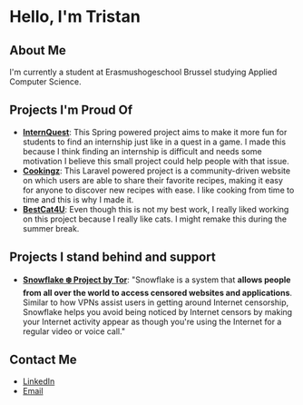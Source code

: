 # Hello, I'm Tristan

## About Me
I'm currently a student at Erasmushogeschool Brussel studying Applied Computer Science.

## Projects I'm Proud Of
- **[InternQuest](https://github.com/tristanvong/InternQuest)**: This Spring powered project aims to make it more fun for students to find an internship just like in a quest in a game. I made this because I think finding an internship is difficult and needs some motivation I believe this small project could help people with that issue.
- **[Cookingz](https://github.com/tristanvong/Cookingz)**: This Laravel powered project is a community-driven website on which users are able to share their favorite recipes, making it easy for anyone to discover new recipes with ease. I like cooking from time to time and this is why I made it.
- **[BestCat4U](https://github.com/tristanvong/WebAdvanced)**: Even though this is not my best work, I really liked working on this project because I really like cats. I might remake this during the summer break.

## Projects I stand behind and support
- **[Snowflake ❄️ Project by Tor](https://snowflake.torproject.org/)**: "Snowflake is a system that **allows people from all over the world to access censored websites and applications**. Similar to how VPNs assist users in getting around Internet censorship, Snowflake helps you avoid being noticed by Internet censors by making your Internet activity appear as though you're using the Internet for a regular video or voice call."

## Contact Me
- [LinkedIn](https://be.linkedin.com/in/tristanvong)
- [Email](mailto:tristan.vong@student.ehb.be)
